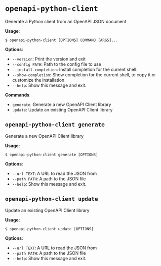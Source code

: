# `openapi-python-client`

Generate a Python client from an OpenAPI JSON document 

**Usage**:

```console
$ openapi-python-client [OPTIONS] COMMAND [ARGS]...
```

**Options**:

* `--version`: Print the version and exit
* `--config PATH`: Path to the config file to use
* `--install-completion`: Install completion for the current shell.
* `--show-completion`: Show completion for the current shell, to copy it or customize the installation.
* `--help`: Show this message and exit.

**Commands**:

* `generate`: Generate a new OpenAPI Client library
* `update`: Update an existing OpenAPI Client library

## `openapi-python-client generate`

Generate a new OpenAPI Client library 

**Usage**:

```console
$ openapi-python-client generate [OPTIONS]
```

**Options**:

* `--url TEXT`: A URL to read the JSON from
* `--path PATH`: A path to the JSON file
* `--help`: Show this message and exit.

## `openapi-python-client update`

Update an existing OpenAPI Client library 

**Usage**:

```console
$ openapi-python-client update [OPTIONS]
```

**Options**:

* `--url TEXT`: A URL to read the JSON from
* `--path PATH`: A path to the JSON file
* `--help`: Show this message and exit.

